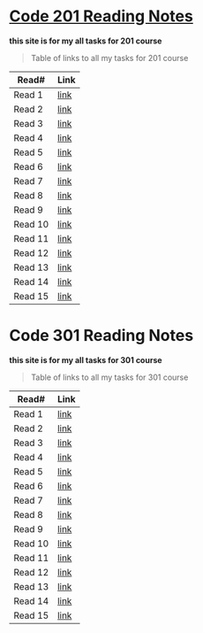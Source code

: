 # [Code 201 Reading Notes](https://abdulelahxd.github.io/reading-notes)

**this site is for my all tasks for 201 course**




>Table of links to all my tasks for 201 course

Read#  |  Link
--------- | ---------
Read 1     | [link](https://abdulelahxd.github.io/reading-notes/class-01)
Read 2     | [link](https://abdulelahxd.github.io/reading-notes/class-02)
Read 3     | [link](https://abdulelahxd.github.io/reading-notes/class-03)
Read 4     | [link](https://abdulelahxd.github.io/reading-notes/class-04)
Read 5     | [link](https://abdulelahxd.github.io/reading-notes/class-05)
Read 6     | [link](https://abdulelahxd.github.io/reading-notes/class-06)
Read 7     | [link](https://abdulelahxd.github.io/reading-notes/class-07)
Read 8     | [link](https://abdulelahxd.github.io/reading-notes/class-08)
Read 9     | [link](https://abdulelahxd.github.io/reading-notes/class-09)
Read 10    | [link](https://abdulelahxd.github.io/reading-notes/class-10)
Read 11    | [link](https://abdulelahxd.github.io/reading-notes/class-11)
Read 12    | [link](https://abdulelahxd.github.io/reading-notes/class-12)
Read 13    | [link](https://abdulelahxd.github.io/reading-notes/class-13)
Read 14    | [link](https://abdulelahxd.github.io/reading-notes/class-14)
Read 15    | [link](https://abdulelahxd.github.io/reading-notes/class-15)




# Code 301 Reading Notes

**this site is for my all tasks for 301 course**


>Table of links to all my tasks for 301 course

Read#  |  Link
--------- | ---------
Read 1     | [link](https://abdulelahxd.github.io/reading-notes/class-30)
Read 2     | [link](https://abdulelahxd.github.io/reading-notes/class-31)
Read 3     | [link](https://abdulelahxd.github.io/reading-notes/class-32)
Read 4     | [link](https://abdulelahxd.github.io/reading-notes/class-33)
Read 5     | [link](https://abdulelahxd.github.io/reading-notes/class-34)
Read 6     | [link](https://abdulelahxd.github.io/reading-notes/class-35)
Read 7     | [link](https://abdulelahxd.github.io/reading-notes/class-36)
Read 8     | [link](https://abdulelahxd.github.io/reading-notes/class-333)
Read 9     | [link](https://abdulelahxd.github.io/reading-notes/class-38)
Read 10    | [link](https://abdulelahxd.github.io/reading-notes/class-39)
Read 11    | [link](https://abdulelahxd.github.io/reading-notes/class-40)
Read 12    | [link](https://abdulelahxd.github.io/reading-notes/class-41)
Read 13    | [link](https://abdulelahxd.github.io/reading-notes/class-42)
Read 14    | [link](https://abdulelahxd.github.io/reading-notes/class-43)
Read 15    | [link](https://abdulelahxd.github.io/reading-notes/class-44)